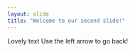 ```yaml
---
layout: slide
title: "Welcome to our second slide!"
---
```

Lovely text
Use the left arrow to go back!

